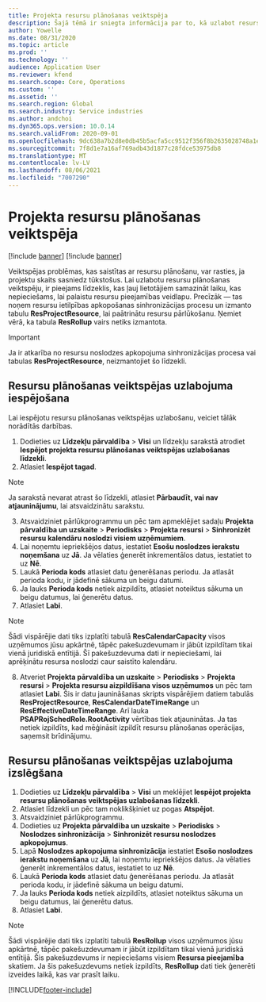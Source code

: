 ```yaml
---
title: Projekta resursu plānošanas veiktspēja
description: Šajā tēmā ir sniegta informācija par to, kā uzlabot resursu plānošanas veiktspēju lielam skaitam projektu.
author: Yowelle
ms.date: 08/31/2020
ms.topic: article
ms.prod: ''
ms.technology: ''
audience: Application User
ms.reviewer: kfend
ms.search.scope: Core, Operations
ms.custom: ''
ms.assetid: ''
ms.search.region: Global
ms.search.industry: Service industries
ms.author: andchoi
ms.dyn365.ops.version: 10.0.14
ms.search.validFrom: 2020-09-01
ms.openlocfilehash: 9dc638a7b2d8e0db45b5acfa5cc9512f356f8b2635028748a1e2c3230605c154
ms.sourcegitcommit: 7f8d1e7a16af769adb43d1877c28fdce53975db8
ms.translationtype: MT
ms.contentlocale: lv-LV
ms.lasthandoff: 08/06/2021
ms.locfileid: "7007290"
---
```

# <a name="project-resource-scheduling-performance"></a>Projekta resursu plānošanas veiktspēja

[!include [banner](../includes/banner.md)]
[!include [banner](../includes/preview-banner.md)]


Veiktspējas problēmas, kas saistītas ar resursu plānošanu, var rasties, ja projektu skaits sasniedz tūkstošus. Lai uzlabotu resursu plānošanas veiktspēju, ir pieejams līdzeklis, kas ļauj lietotājiem samazināt laiku, kas nepieciešams, lai palaistu resursu pieejamības veidlapu. Precīzāk — tas noņem resursu ietilpības apkopošanas sinhronizācijas procesu un izmanto tabulu **ResProjectResource**, lai paātrinātu resursu pārlūkošanu. Ņemiet vērā, ka tabula **ResRollup** vairs netiks izmantota.

> [!IMPORTANT]
> Ja ir atkarība no resursu noslodzes apkopojuma sinhronizācijas procesa vai tabulas **ResProjectResource**, neizmantojiet šo līdzekli.

## <a name="enable-resource-scheduling-performance-enhancement"></a>Resursu plānošanas veiktspējas uzlabojuma iespējošana
Lai iespējotu resursu plānošanas veiktspējas uzlabošanu, veiciet tālāk norādītās darbības.

1. Dodieties uz **Līdzekļu pārvaldība** > **Visi** un līdzekļu sarakstā atrodiet **Iespējot projekta resursu plānošanas veiktspējas uzlabošanas līdzekli**.
2. Atlasiet **Iespējot tagad**.

> [!NOTE]
> Ja sarakstā nevarat atrast šo līdzekli, atlasiet **Pārbaudīt, vai nav atjauninājumu**, lai atsvaidzinātu sarakstu.

3. Atsvaidziniet pārlūkprogrammu un pēc tam apmeklējiet sadaļu **Projekta pārvaldība un uzskaite** > **Periodisks** > **Projekta resursi** > **Sinhronizēt resursu kalendāru noslodzi visiem uzņēmumiem**.
4. Lai noņemtu iepriekšējos datus, iestatiet **Esošu noslodzes ierakstu noņemšana** uz **Jā**. Ja vēlaties ģenerēt inkrementālos datus, iestatiet to uz **Nē**.
5. Laukā **Perioda kods** atlasiet datu ģenerēšanas periodu. Ja atlasāt perioda kodu, ir jādefinē sākuma un beigu datumi.
6. Ja lauks **Perioda kods** netiek aizpildīts, atlasiet noteiktus sākuma un beigu datumus, lai ģenerētu datus.
7. Atlasiet **Labi**.

 > [!NOTE]
 > Šādi vispārējie dati tiks izplatīti tabulā **ResCalendarCapacity** visos uzņēmumos jūsu apkārtnē, tāpēc pakešuzdevumam ir jābūt izpildītam tikai vienā juridiskā entītijā. Šī pakešuzdevuma dati ir nepieciešami, lai aprēķinātu resursa noslodzi caur saistīto kalendāru.

8. Atveriet **Projekta pārvaldība un uzskaite** > **Periodisks** > **Projekta resursi** > **Projekta resursu aizpildīšana visos uzņēmumos** un pēc tam atlasiet **Labi**. Šis ir datu jaunināšanas skripts vispārējiem datiem tabulās **ResProjectResource**, **ResCalendarDateTimeRange** un **ResEffectiveDateTimeRange**. Arī lauka **PSAPRojSchedRole.RootActivity** vērtības tiek atjauninātas. Ja tas netiek izpildīts, kad mēģināsit izpildīt resursu plānošanas operācijas, saņemsit brīdinājumu.
 
## <a name="turn-off-resource-scheduling-performance-enhancement"></a>Resursu plānošanas veiktspējas uzlabojuma izslēgšana

1. Dodieties uz **Līdzekļu pārvaldība** > **Visi** un meklējiet **Iespējot projekta resursu plānošanas veiktspējas uzlabošanas līdzekli**.
2. Atlasiet līdzekli un pēc tam noklikšķiniet uz pogas **Atspējot**.
3. Atsvaidziniet pārlūkprogrammu.
4. Dodieties uz **Projekta pārvaldība un uzskaite** > **Periodisks** > **Noslodzes sinhronizācija** > **Sinhronizēt resursu noslodzes apkopojumus**.
5. Lapā **Noslodzes apkopojuma sinhronizācija** iestatiet **Esošo noslodzes ierakstu noņemšana** uz **Jā**, lai noņemtu iepriekšējos datus. Ja vēlaties ģenerēt inkrementālos datus, iestatiet to uz **Nē**.
6. Laukā **Perioda kods** atlasiet datu ģenerēšanas periodu. Ja atlasāt perioda kodu, ir jādefinē sākuma un beigu datumi.
7. Ja lauks **Perioda kods** netiek aizpildīts, atlasiet noteiktus sākuma un beigu datumus, lai ģenerētu datus.
8. Atlasiet **Labi**.

> [!NOTE]
> Šādi vispārējie dati tiks izplatīti tabulā **ResRollup** visos uzņēmumos jūsu apkārtnē, tāpēc pakešuzdevumam ir jābūt izpildītam tikai vienā juridiskā entītijā. Šis pakešuzdevums ir nepieciešams visiem **Resursa pieejamība** skatiem. Ja šis pakešuzdevums netiek izpildīts, **ResRollup** dati tiek ģenerēti izveides laikā, kas var prasīt laiku.


[!INCLUDE[footer-include](../includes/footer-banner.md)]